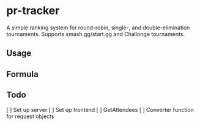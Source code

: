 # pr-tracker

A simple ranking system for round-robin, single-, and double-elimination tournaments. Supports smash.gg/start.gg and Challonge tournaments.

## Usage

## Formula

## Todo

[ ] Set up server
[ ] Set up frontend
[ ] GetAttendees
[ ] Converter function for request objects
